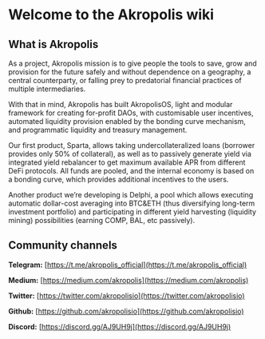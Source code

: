 # Welcome to the Akropolis wiki

## What is Akropolis

As a project, Akropolis mission is to give people the tools to save, grow and provision for the future safely and without dependence on a geography, a central counterparty, or falling prey to predatorial financial practices of multiple intermediaries.

With that in mind, Akropolis has built AkropolisOS, light and modular framework for creating for-profit DAOs, with customisable user incentives, automated liquidity provision enabled by the bonding curve mechanism, and programmatic liquidity and treasury management.

Our first product, Sparta, allows taking undercollateralized loans (borrower provides only 50% of collateral), as well as to passively generate yield via integrated yield rebalancer to get maximum available APR from different DeFi protocols. All funds are pooled, and the internal economy is based on a bonding curve, which provides additional incentives to the users. 

Another product we’re developing is Delphi, a pool which allows executing automatic dollar-cost averaging into BTC&ETH (thus diversifying long-term investment portfolio) and participating in different yield harvesting (liquidity mining) possibilities (earning COMP, BAL, etc passively).

## Community channels

**Telegram:** [https://t.me/akropolis_official](https://t.me/akropolis_official)

**Medium:** [https://medium.com/akropolis](https://medium.com/akropolis)

**Twitter:** [https://twitter.com/akropolisio](https://twitter.com/akropolisio)

**Github:** [https://github.com/akropolisio](https://github.com/akropolisio)

**Discord:** [https://discord.gg/AJ9UH9j](https://discord.gg/AJ9UH9j)